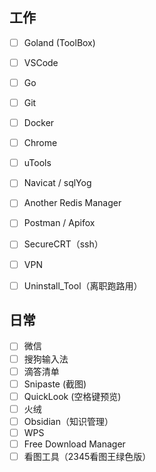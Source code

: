 
## 工作

- [ ] Goland (ToolBox)
- [ ] VSCode
- [ ] Go
- [ ] Git
- [ ] Docker
- [ ] Chrome
- [ ] uTools
- [ ] Navicat / sqlYog
- [ ] Another Redis Manager
- [ ] Postman / Apifox
- [ ] SecureCRT（ssh）
- [ ] VPN
- [ ] Uninstall_Tool（离职跑路用）


## 日常
- [ ] 微信
- [ ] 搜狗输入法
- [ ] 滴答清单
- [ ] Snipaste (截图)
- [ ] QuickLook (空格键预览)
- [ ] 火绒
- [ ] Obsidian（知识管理）
- [ ] WPS
- [ ] Free Download Manager
- [ ] 看图工具（2345看图王绿色版）
